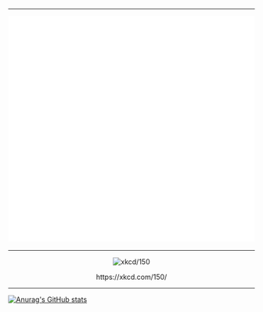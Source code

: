 <hr>

![Metrics](/github-metrics.svg)

<hr>

<p align="center">
  <img src="https://user-images.githubusercontent.com/66834451/203926341-250fa040-dc43-4f71-89a6-c482bf34e9c0.png" alt="xkcd/150" />
</p>
<p align="center">
  https://xkcd.com/150/
</p>

<hr>

[![Anurag's GitHub stats](https://github-readme-stats.vercel.app/api?username=SyniRon&count_private=true&show_icons=true&theme=synthwave)](https://github.com/anuraghazra/github-readme-stats)
